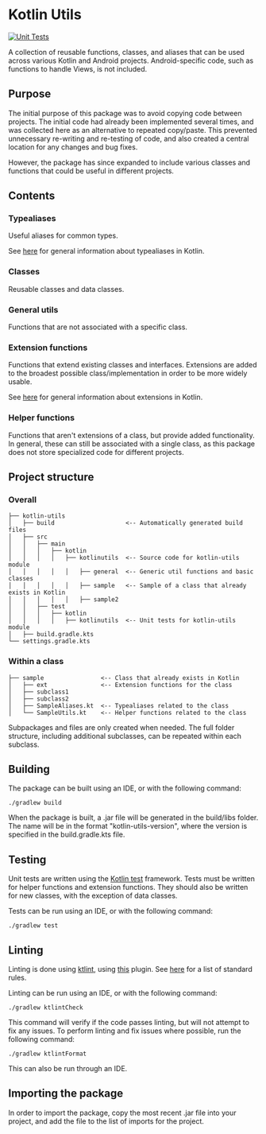 # Kotlin Utils

[![Unit Tests](https://github.com/lbressler13/kotlin-utils/actions/workflows/basic_checks.yml/badge.svg?branch=main)](https://github.com/lbressler13/kotlin-utils/actions/workflows/basic_checks.yml)

A collection of reusable functions, classes, and aliases that can be used across various Kotlin and Android projects.
Android-specific code, such as functions to handle Views, is not included.

## Purpose
The initial purpose of this package was to avoid copying code between projects.
The initial code had already been implemented several times, and was collected here as an alternative to repeated copy/paste.
This prevented unnecessary re-writing and re-testing of code, and also created a central location for any changes and bug fixes.

However, the package has since expanded to include various classes and functions that could be useful in different projects.

## Contents
### Typealiases
Useful aliases for common types.

See [here](https://kotlinlang.org/docs/type-aliases.html) for general information about typealiases in Kotlin.

### Classes
Reusable classes and data classes.

### General utils
Functions that are not associated with a specific class.

### Extension functions
Functions that extend existing classes and interfaces.
Extensions are added to the broadest possible class/implementation in order to be more widely usable.

See [here](https://kotlinlang.org/docs/extensions.html) for general information about extensions in Kotlin.

### Helper functions
Functions that aren't extensions of a class, but provide added functionality.
In general, these can still be associated with a single class, as this package does not store specialized code for different projects.

## Project structure
### Overall
```project
├── kotlin-utils
│   ├── build                    <-- Automatically generated build files
│   ├── src
│   │   ├── main
│   │   │   ├── kotlin
│   │   │   │   ├── kotlinutils  <-- Source code for kotlin-utils module
│   │   │   │   │   ├── general  <-- Generic util functions and basic classes
│   │   │   │   │   ├── sample   <-- Sample of a class that already exists in Kotlin
│   │   │   │   │   ├── sample2               
│   │   ├── test
│   │   │   ├── kotlin
│   │   │   │   ├── kotlinutils  <-- Unit tests for kotlin-utils module
│   ├── build.gradle.kts
└── settings.gradle.kts
```

### Within a class
```project
├── sample                <-- Class that already exists in Kotlin
│   ├── ext               <-- Extension functions for the class
│   ├── subclass1         
│   ├── subclass2         
│   ├── SampleAliases.kt  <-- Typealiases related to the class
│   └── SampleUtils.kt    <-- Helper functions related to the class
```

Subpackages and files are only created when needed.
The full folder structure, including additional subclasses, can be repeated within each subclass.

## Building
The package can be built using an IDE, or with the following command:
```shell
./gradlew build
```

When the package is built, a .jar file will be generated in the build/libs folder.
The name will be in the format "kotlin-utils-version", where the version is specified in the build.gradle.kts file.

## Testing
Unit tests are written using the [Kotlin test](https://kotlinlang.org/api/latest/kotlin.test/) framework.
Tests must be written for helper functions and extension functions.
They should also be written for new classes, with the exception of data classes.

Tests can be run using an IDE, or with the following command:
```shell
./gradlew test
```

## Linting
Linting is done using [ktlint](https://ktlint.github.io/), using [this](https://github.com/jlleitschuh/ktlint-gradle) plugin.
See [here](https://github.com/pinterest/ktlint#standard-rules) for a list of standard rules.

Linting can be run using an IDE, or with the following command:
```shell
./gradlew ktlintCheck
```
This command will verify if the code passes linting, but will not attempt to fix any issues.
To perform linting and fix issues where possible, run the following command:
```shell
./gradlew ktlintFormat
```
This can also be run through an IDE.

## Importing the package
In order to import the package, copy the most recent .jar file into your project, and add the file to the list of imports for the project.
